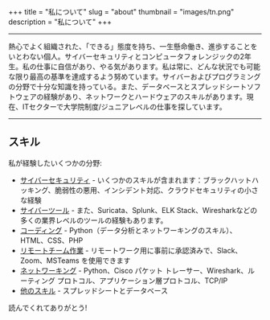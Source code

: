 +++
title = "私について"
slug = "about"
thumbnail = "images/tn.png"
description = "私について"
+++

---------------------------
熱心でよく組織された、「できる」態度を持ち、一生懸命働き、進歩することをいとわない個人。サイバーセキュリティとコンピュータフォレンジックの2年生。私の仕事に自信があり、やる気があります。私は常に、どんな状況でも可能な限り最高の基準を達成するよう努めています。サイバーおよびプログラミングの分野で十分な知識を持っている。また、データベースとスプレッドシートソフトウェアの経験があり、ネットワークとハードウェアのスキルがあります。現在、ITセクターで大学院制度/ジュニアレベルの仕事を探しています。

---------------------------

## スキル

私が経験したいくつかの分野:

* [サイバーセキュリティ]() - いくつかのスキルが含まれます：ブラックハットハッキング、脆弱性の悪用、インシデント対応、クラウドセキュリティの小さな経験
* [サイバーツール]() - また、Suricata、Splunk、ELK Stack、Wiresharkなどの多くの業界レベルのツールの経験もあります。
* [コーディング]() - Python（データ分析とネットワーキングのスキル）、HTML、CSS、PHP
* [リモートチーム作業]() - リモートワーク用に事前に承認済みで、Slack、Zoom、MSTeams を使用できます
* [ネットワーキング]() - Python、Cisco パケット トレーサー、Wireshark、ルーティング プロトコル、アプリケーション層プロトコル、TCP/IP
* [他のスキル]() - スプレッドシートとデータベース

読んでくれてありがとう!
